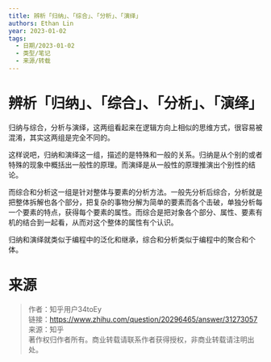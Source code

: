 ```yaml
---
title: 辨析「归纳」、「综合」、「分析」、「演绎」
authors: Ethan Lin
year: 2023-01-02 
tags:
  - 日期/2023-01-02 
  - 类型/笔记 
  - 来源/转载 
---
```



# 辨析「归纳」、「综合」、「分析」、「演绎」







归纳与综合，分析与演绎，这两组看起来在逻辑方向上相似的思维方式，很容易被混淆，其实这两组是完全不同的。

这样说吧，归纳和演绎这一组，描述的是特殊和一般的关系。归纳是从个别的或者特殊的现象中概括出一般性的原理。而演绎是从一般性的原理推演出个别性的结论。

而综合和分析这一组是针对整体与要素的分析方法。一般先分析后综合，分析就是把整体拆解也各个部分，把复杂的事物分解为简单的要素而各个击破，单独分析每一个要素的特点，获得每个要素的属性。而综合是把对象各个部分、属性、要素有机的结合到一起看，从而对这个整体的属性有个认识。

  


归纳和演绎就类似于编程中的泛化和继承，综合和分析类似于编程中的聚合和个体。

# 来源

> 作者：知乎用户34toEy  
> 链接：https://www.zhihu.com/question/20296465/answer/31273057  
> 来源：知乎  
> 著作权归作者所有。商业转载请联系作者获得授权，非商业转载请注明出处。